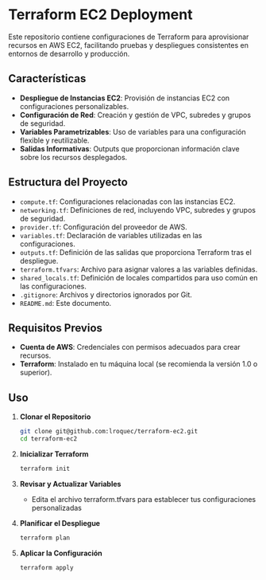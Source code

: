# Terraform EC2 Deployment

Este repositorio contiene configuraciones de Terraform para aprovisionar recursos en AWS EC2, facilitando pruebas y despliegues consistentes en entornos de desarrollo y producción.

## Características

- **Despliegue de Instancias EC2**: Provisión de instancias EC2 con configuraciones personalizables.
- **Configuración de Red**: Creación y gestión de VPC, subredes y grupos de seguridad.
- **Variables Parametrizables**: Uso de variables para una configuración flexible y reutilizable.
- **Salidas Informativas**: Outputs que proporcionan información clave sobre los recursos desplegados.

## Estructura del Proyecto

- `compute.tf`: Configuraciones relacionadas con las instancias EC2.
- `networking.tf`: Definiciones de red, incluyendo VPC, subredes y grupos de seguridad.
- `provider.tf`: Configuración del proveedor de AWS.
- `variables.tf`: Declaración de variables utilizadas en las configuraciones.
- `outputs.tf`: Definición de las salidas que proporciona Terraform tras el despliegue.
- `terraform.tfvars`: Archivo para asignar valores a las variables definidas.
- `shared_locals.tf`: Definición de locales compartidos para uso común en las configuraciones.
- `.gitignore`: Archivos y directorios ignorados por Git.
- `README.md`: Este documento.

## Requisitos Previos

- **Cuenta de AWS**: Credenciales con permisos adecuados para crear recursos.
- **Terraform**: Instalado en tu máquina local (se recomienda la versión 1.0 o superior).

## Uso

1. **Clonar el Repositorio**

   ```bash
   git clone git@github.com:lroquec/terraform-ec2.git
   cd terraform-ec2
   ```
2. **Inicializar Terraform**
      ```bash
   terraform init
   ```
3. **Revisar y Actualizar Variables**
   - Edita el archivo terraform.tfvars para establecer tus configuraciones personalizadas
4. **Planificar el Despliegue**
      ```bash
   terraform plan
   ```
5. **Aplicar la Configuración**
      ```bash
   terraform apply
   ```
